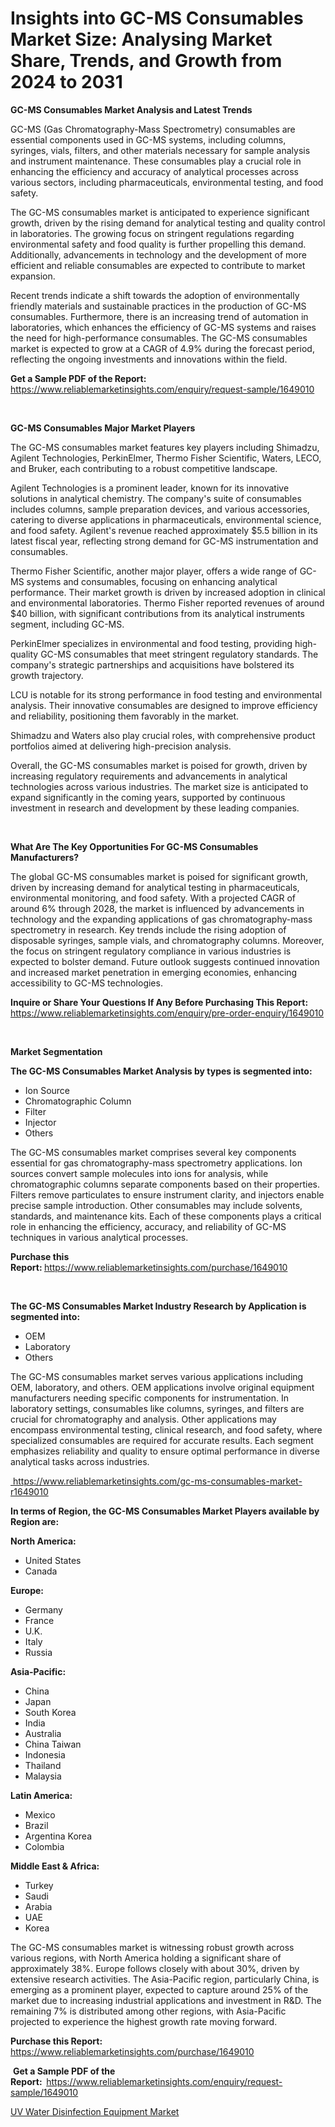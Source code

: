 <p><h1>Insights into GC-MS Consumables Market Size: Analysing Market Share, Trends, and Growth from 2024 to 2031</h1></p><p><strong>GC-MS Consumables Market Analysis and Latest Trends</strong></p>
<p><p>GC-MS (Gas Chromatography-Mass Spectrometry) consumables are essential components used in GC-MS systems, including columns, syringes, vials, filters, and other materials necessary for sample analysis and instrument maintenance. These consumables play a crucial role in enhancing the efficiency and accuracy of analytical processes across various sectors, including pharmaceuticals, environmental testing, and food safety.</p><p>The GC-MS consumables market is anticipated to experience significant growth, driven by the rising demand for analytical testing and quality control in laboratories. The growing focus on stringent regulations regarding environmental safety and food quality is further propelling this demand. Additionally, advancements in technology and the development of more efficient and reliable consumables are expected to contribute to market expansion.</p><p>Recent trends indicate a shift towards the adoption of environmentally friendly materials and sustainable practices in the production of GC-MS consumables. Furthermore, there is an increasing trend of automation in laboratories, which enhances the efficiency of GC-MS systems and raises the need for high-performance consumables. The GC-MS consumables market is expected to grow at a CAGR of 4.9% during the forecast period, reflecting the ongoing investments and innovations within the field.</p></p>
<p><strong>Get a Sample PDF of the Report:&nbsp;</strong> <a href="https://www.reliablemarketinsights.com/enquiry/request-sample/1649010?utm_campaign=1994&utm_medium=2&utm_source=Github&utm_content=ia&utm_term=29122024&utm_id=gc-ms-consumables">https://www.reliablemarketinsights.com/enquiry/request-sample/1649010</a></p>
<p>&nbsp;</p>
<p><strong>GC-MS Consumables Major Market Players</strong></p>
<p><p>The GC-MS consumables market features key players including Shimadzu, Agilent Technologies, PerkinElmer, Thermo Fisher Scientific, Waters, LECO, and Bruker, each contributing to a robust competitive landscape. </p><p>Agilent Technologies is a prominent leader, known for its innovative solutions in analytical chemistry. The company's suite of consumables includes columns, sample preparation devices, and various accessories, catering to diverse applications in pharmaceuticals, environmental science, and food safety. Agilent's revenue reached approximately $5.5 billion in its latest fiscal year, reflecting strong demand for GC-MS instrumentation and consumables.</p><p>Thermo Fisher Scientific, another major player, offers a wide range of GC-MS systems and consumables, focusing on enhancing analytical performance. Their market growth is driven by increased adoption in clinical and environmental laboratories. Thermo Fisher reported revenues of around $40 billion, with significant contributions from its analytical instruments segment, including GC-MS.</p><p>PerkinElmer specializes in environmental and food testing, providing high-quality GC-MS consumables that meet stringent regulatory standards. The company's strategic partnerships and acquisitions have bolstered its growth trajectory.</p><p>LCU is notable for its strong performance in food testing and environmental analysis. Their innovative consumables are designed to improve efficiency and reliability, positioning them favorably in the market.</p><p>Shimadzu and Waters also play crucial roles, with comprehensive product portfolios aimed at delivering high-precision analysis. </p><p>Overall, the GC-MS consumables market is poised for growth, driven by increasing regulatory requirements and advancements in analytical technologies across various industries. The market size is anticipated to expand significantly in the coming years, supported by continuous investment in research and development by these leading companies.</p></p>
<p>&nbsp;</p>
<p><strong>What Are The Key Opportunities For GC-MS Consumables Manufacturers?</strong></p>
<p><p>The global GC-MS consumables market is poised for significant growth, driven by increasing demand for analytical testing in pharmaceuticals, environmental monitoring, and food safety. With a projected CAGR of around 6% through 2028, the market is influenced by advancements in technology and the expanding applications of gas chromatography-mass spectrometry in research. Key trends include the rising adoption of disposable syringes, sample vials, and chromatography columns. Moreover, the focus on stringent regulatory compliance in various industries is expected to bolster demand. Future outlook suggests continued innovation and increased market penetration in emerging economies, enhancing accessibility to GC-MS technologies.</p></p>
<p><strong>Inquire or Share Your Questions If Any Before Purchasing This Report:</strong> <a href="https://www.reliablemarketinsights.com/enquiry/pre-order-enquiry/1649010?utm_campaign=1994&utm_medium=2&utm_source=Github&utm_content=ia&utm_term=29122024&utm_id=gc-ms-consumables">https://www.reliablemarketinsights.com/enquiry/pre-order-enquiry/1649010</a></p>
<p>&nbsp;</p>
<p><strong>Market Segmentation</strong></p>
<p><strong>The GC-MS Consumables Market Analysis by types is segmented into:</strong></p>
<p><ul><li>Ion Source</li><li>Chromatographic Column</li><li>Filter</li><li>Injector</li><li>Others</li></ul></p>
<p><p>The GC-MS consumables market comprises several key components essential for gas chromatography-mass spectrometry applications. Ion sources convert sample molecules into ions for analysis, while chromatographic columns separate components based on their properties. Filters remove particulates to ensure instrument clarity, and injectors enable precise sample introduction. Other consumables may include solvents, standards, and maintenance kits. Each of these components plays a critical role in enhancing the efficiency, accuracy, and reliability of GC-MS techniques in various analytical processes.</p></p>
<p><strong>Purchase this Report:&nbsp;</strong><a href="https://www.reliablemarketinsights.com/purchase/1649010?utm_campaign=1994&utm_medium=2&utm_source=Github&utm_content=ia&utm_term=29122024&utm_id=gc-ms-consumables">https://www.reliablemarketinsights.com/purchase/1649010</a></p>
<p>&nbsp;</p>
<p><strong>The GC-MS Consumables Market Industry Research by Application is segmented into:</strong></p>
<p><ul><li>OEM</li><li>Laboratory</li><li>Others</li></ul></p>
<p><p>The GC-MS consumables market serves various applications including OEM, laboratory, and others. OEM applications involve original equipment manufacturers needing specific components for instrumentation. In laboratory settings, consumables like columns, syringes, and filters are crucial for chromatography and analysis. Other applications may encompass environmental testing, clinical research, and food safety, where specialized consumables are required for accurate results. Each segment emphasizes reliability and quality to ensure optimal performance in diverse analytical tasks across industries.</p></p>
<p><a href="https://www.reliablemarketinsights.com/gc-ms-consumables-market-r1649010?utm_campaign=1994&utm_medium=2&utm_source=Github&utm_content=ia&utm_term=29122024&utm_id=gc-ms-consumables">&nbsp;https://www.reliablemarketinsights.com/gc-ms-consumables-market-r1649010</a></p>
<p><strong>In terms of Region, the GC-MS Consumables Market Players available by Region are:</strong></p>
<p>
    <p> <strong> North America: </strong>
        <ul>
            <li>United States</li>
            <li>Canada</li>
        </ul>
        </p> 
    <p> <strong> Europe: </strong>
        <ul>
            <li>Germany</li>
            <li>France</li>
            <li>U.K.</li>
            <li>Italy</li>
            <li>Russia</li>
        </ul>
        </p> 
    <p> <strong> Asia-Pacific: </strong>
        <ul>
            <li>China</li>
            <li>Japan</li>
            <li>South Korea</li>
            <li>India</li>
            <li>Australia</li>
            <li>China Taiwan</li>
            <li>Indonesia</li>
            <li>Thailand</li>
            <li>Malaysia</li>
        </ul>
        </p> 
    <p> <strong> Latin America: </strong>
        <ul>
            <li>Mexico</li>
            <li>Brazil</li>
            <li>Argentina Korea</li>
            <li>Colombia</li>
        </ul>
        </p> 
    <p> <strong> Middle East & Africa: </strong>
        <ul>
            <li>Turkey</li>
            <li>Saudi</li>
            <li>Arabia</li>
            <li>UAE</li>
            <li>Korea</li>
        </ul>
    </p>
    </p>
<p><p>The GC-MS consumables market is witnessing robust growth across various regions, with North America holding a significant share of approximately 38%. Europe follows closely with about 30%, driven by extensive research activities. The Asia-Pacific region, particularly China, is emerging as a prominent player, expected to capture around 25% of the market due to increasing industrial applications and investment in R&D. The remaining 7% is distributed among other regions, with Asia-Pacific projected to experience the highest growth rate moving forward.</p></p>
<p><strong>Purchase this Report: </strong><a href="https://www.reliablemarketinsights.com/purchase/1649010?utm_campaign=1994&utm_medium=2&utm_source=Github&utm_content=ia&utm_term=29122024&utm_id=gc-ms-consumables">https://www.reliablemarketinsights.com/purchase/1649010</a></p>
<p>&nbsp;<strong>Get a Sample PDF of the Report:&nbsp;&nbsp;</strong><a href="https://www.reliablemarketinsights.com/enquiry/request-sample/1649010?utm_campaign=1994&utm_medium=2&utm_source=Github&utm_content=ia&utm_term=29122024&utm_id=gc-ms-consumables">https://www.reliablemarketinsights.com/enquiry/request-sample/1649010</a></p>
<p><strong></strong></p>
<p><p><a href="https://github.com/rahu1506/Market-Research-Report-List-6/blob/main/uv-water-disinfection-equipment-market.md?utm_campaign=1994&utm_medium=2&utm_source=Github&utm_content=ia&utm_term=29122024&utm_id=gc-ms-consumables">UV Water Disinfection Equipment Market</a></p></p>
